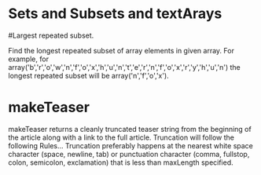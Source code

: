 #  Sets and Subsets  and textArays 

#Largest repeated subset.

Find the longest repeated subset of array elements in given array. For example,
for array('b','r','o','w','n','f','o','x','h','u','n','t','e','r','n','f','o','x','r','y','h','u','n')
the longest repeated subset will be array('n','f','o','x').


# makeTeaser 
makeTeaser returns a cleanly truncated teaser string from the
beginning of the article along with a link to
the full article. Truncation will follow the following Rules...
Truncation preferably happens at the nearest white space character
(space, newline, tab) or
punctuation character (comma, fullstop, colon, semicolon, 
exclamation) that is less than maxLength specified. 
 
